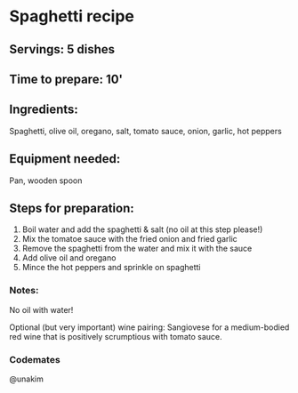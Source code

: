 # Spaghetti recipe

## Servings: 5 dishes

## Time to prepare: 10'

## Ingredients:

Spaghetti, olive oil, oregano, salt, tomato sauce, onion, garlic, hot peppers

## Equipment needed:

Pan, wooden spoon

## Steps for preparation:

1. Boil water and add the spaghetti & salt (no oil at this step please!)
2. Mix the tomatoe sauce with the fried onion and fried garlic
3. Remove the spaghetti from the water and mix it with the sauce
4. Add olive oil and oregano
5. Mince the hot peppers and sprinkle on spaghetti


### Notes: 
No oil with water!

Optional (but very important) wine pairing: Sangiovese for a medium-bodied red wine that is positively scrumptious with tomato sauce.


### Codemates #
@unakim
